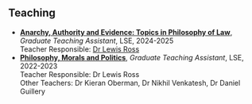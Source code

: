 ## Teaching

- [**Anarchy, Authority and Evidence: Topics in Philosophy of Law**](https://www.lse.ac.uk/resources/calendar2022-2023/courseGuides/PH/2022_PH239.htm#:~:text=Course%20content&text=The%20first%20half%20of%20the,can%20engage%20in%20civil%20disobedience.), *Graduate Teaching Assistant*, LSE, 2024-2025 </br>
  Teacher Responsible: [Dr Lewis Ross](http://lewisdylanross.com/)
- [**Philosophy, Morals and Politics**](https://www.lse.ac.uk/resources/calendar2023-2024/courseGuides/PH/2023_PH214.htm#:~:text=This%20course%20is%20available%20as,and%20to%20General%20Course%20students.&text=The%20course%20will%20cover%20key,for%20the%20sake%20of%20others%3F), *Graduate Teaching Assistant*, LSE, 2022-2023 </br>
  Teacher Responsible: Dr Lewis Ross </br>
  Other Teachers: Dr Kieran Oberman, Dr Nikhil Venkatesh, Dr Daniel Guillery
